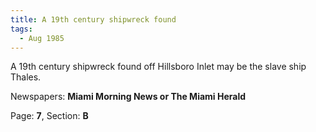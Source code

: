 ```yaml
---  
title: A 19th century shipwreck found  
tags:  
  - Aug 1985  
---  
```

  
A 19th century shipwreck found off Hillsboro Inlet may be the slave ship Thales.  
  
Newspapers: **Miami Morning News or The Miami Herald**  
  
Page: **7**, Section: **B** 
